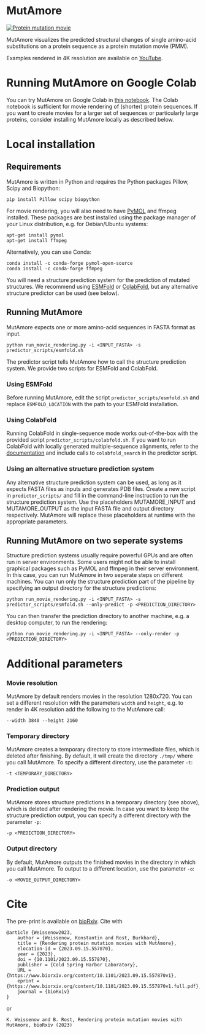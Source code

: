 # MutAmore

[![Protein mutation movie](http://img.youtube.com/vi/1XgiFXg-Xrs/0.jpg)](https://www.youtube.com/watch?v=1XgiFXg-Xrs&list=PL0QUUE_zWBuJ6Y5NWtDoY93FUweUUGVuf)

MutAmore visualizes the predicted structural changes of single amino-acid substitutions on a protein sequence as a protein mutation movie (PMM).

Examples rendered in 4K resolution are available on [YouTube](https://www.youtube.com/watch?v=1XgiFXg-Xrs&list=PL0QUUE_zWBuJ6Y5NWtDoY93FUweUUGVuf).

# Running MutAmore on Google Colab
You can try MutAmore on Google Colab in [this notebook](https://colab.research.google.com/drive/1tOzIw2JLnj_jWOHcGQ-kpbSw790O_5OY?usp=sharing).
The Colab notebook is sufficient for movie rendering of (shorter) protein sequences. If you want to create movies for a larger set of sequences or particularly large proteins, consider installing MutAmore locally as described below.

# Local installation
## Requirements

MutAmore is written in Python and requires the Python packages Pillow, Scipy and Biopython:
```
pip install Pillow scipy biopython
```
For movie rendering, you will also need to have [PyMOL](https://pymol.org/2/) and ffmpeg installed. These packages are best installed using the package manager of your Linux distribution, e.g. for Debian/Ubuntu systems:
```
apt-get install pymol
apt-get install ffmpeg
```
Alternatively, you can use Conda:
```
conda install -c conda-forge pymol-open-source
conda install -c conda-forge ffmpeg
```

You will need a structure prediction system for the prediction of mutated structures. We recommend using [ESMFold](https://github.com/facebookresearch/esm) or [ColabFold](https://github.com/sokrypton/ColabFold), but any alternative structure predictor can be used (see below).

## Running MutAmore

MutAmore expects one or more amino-acid sequences in FASTA format as input.

```
python run_movie_rendering.py -i <INPUT_FASTA> -s predictor_scripts/esmfold.sh
```

The predictor script tells MutAmore how to call the structure prediction system. We provide two scripts for ESMFold and ColabFold.

### Using ESMFold

Before running MutAmore, edit the script `predictor_scripts/esmfold.sh` and replace `ESMFOLD_LOCATION` with the path to your ESMFold installation.

### Using ColabFold

Running ColabFold in single-sequence mode works out-of-the-box with the provided script `predictor_scripts/colabfold.sh`. If you want to run ColabFold with locally generated multiple-sequence alignments, refer to the [documentation](https://github.com/sokrypton/ColabFold#generating-msas-for-large-scale-structurecomplex-predictions) and include calls to `colabfold_search` in the predictor script.

### Using an alternative structure prediction system

Any alternative structure prediction system can be used, as long as it expects FASTA files as inputs and generates PDB files.
Create a new script in `predictor_scripts/` and fill in the command-line instruction to run the structure prediction system. Use the placeholders MUTAMORE_INPUT and MUTAMORE_OUTPUT as the input FASTA file and output directory respectively. MutAmore will replace these placeholders at runtime with the appropriate parameters.

## Running MutAmore on two seperate systems

Structure prediction systems usually require powerful GPUs and are often run in server environments. Some users might not be able to install graphical packages such as PyMOL and ffmpeg in their server environment. In this case, you can run MutAmore in two seperate steps on different machines.
You can run only the structure prediction part of the pipeline by specifying an output directory for the structure predictions:
```
python run_movie_rendering.py -i <INPUT_FASTA> -s predictor_scripts/esmfold.sh --only-predict -p <PREDICTION_DIRECTORY>
```

You can then transfer the prediction directory to another machine, e.g. a desktop computer, to run the rendering:
```
python run_movie_rendering.py -i <INPUT_FASTA> --only-render -p <PREDICTION_DIRECTORY>
```

# Additional parameters
### Movie resolution
MutAmore by default renders movies in the resolution 1280x720. You can set a different resolution with the parameters `width` and `height`, e.g. to render in 4K resolution add the following to the MutAmore call:
```
--width 3840 --height 2160
```

### Temporary directory
MutAmore creates a temporary directory to store intermediate files, which is deleted after finishing. By default, it will create the directory `./tmp/` where you call MutAmore. To specify a different directory, use the parameter `-t`:
```
-t <TEMPORARY_DIRECTORY>
```

### Prediction output
MutAmore stores structure predictions in a temporary directory (see above), which is deleted after rendering the movie. In case you want to keep the structure prediction output, you can specify a different directory with the parameter `-p`:
```
-p <PREDICTION_DIRECTORY>
```

### Output directory
By default, MutAmore outputs the finished movies in the directory in which you call MutAmore. To output to a different location, use the parameter `-o`:
```
-o <MOVIE_OUTPUT_DIRECTORY>
```

# Cite
The pre-print is available on [bioRxiv](https://biorxiv.org/cgi/content/short/2023.09.15.557870v1).
Cite with
```
@article {Weissenow2023,
	author = {Weissenow, Konstantin and Rost, Burkhard},
	title = {Rendering protein mutation movies with MutAmore},
	elocation-id = {2023.09.15.557870},
	year = {2023},
	doi = {10.1101/2023.09.15.557870},
	publisher = {Cold Spring Harbor Laboratory},
	URL = {https://www.biorxiv.org/content/10.1101/2023.09.15.557870v1},
	eprint = {https://www.biorxiv.org/content/10.1101/2023.09.15.557870v1.full.pdf},
	journal = {bioRxiv}
}
```
or
```
K. Weissenow and B. Rost, Rendering protein mutation movies with MutAmore, bioRxiv (2023)
```
